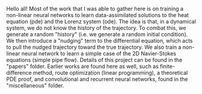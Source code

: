 Hello all! Most of the work that I was able to gather here is on training a non-linear neural networks to learn data-assimilated solutions to the heat equation (pde)
and the Lorenz system (ode). The idea is that, in a dynamical system, we do not know the history of the trajectory. To combat this, we generate a random "history"
(i.e. we generate a random initial condition). We then introduce a "nudging" term to the differential equation, which acts to pull the nudged trajectory toward
the true trajectory. We also train a non-linear neural network to learn a simple case of the 2D Navier-Stokes equations (simple pipe flow). Details of this project
can be found in the "papers" folder. Earlier works are found here as well, such as finite-difference method, route optimization (linear programming), a theoretical PDE proof, and convolutional and recurrent neural networks, found in the "miscellaneous" folder.
